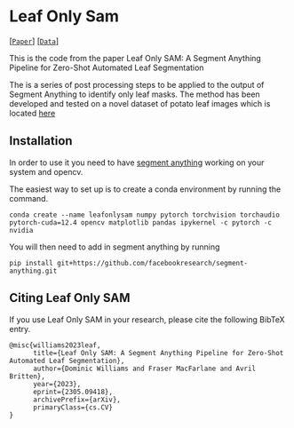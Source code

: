 # Leaf Only Sam

[[`Paper`](https://arxiv.org/abs/2305.09418)] [[`Data`](https://doi.org/10.5281/zenodo.7938231)]


This is the code from the paper Leaf Only SAM: A Segment Anything Pipeline for Zero-Shot Automated Leaf Segmentation

The is a series of post processing steps to be applied to the output of Segment Anything to identify only leaf masks.  The method has been developed and tested on a novel dataset of potato leaf images which is located [here](link)

## Installation

In order to use it you need to have [segment anything](https://github.com/facebookresearch/segment-anything) working on your system and opencv.  

The easiest way to set up is to create a conda environment by running the command.

```
conda create --name leafonlysam numpy pytorch torchvision torchaudio pytorch-cuda=12.4 opencv matplotlib pandas ipykernel -c pytorch -c nvidia
```

You will then need to add in segment anything by running 

```
pip install git+https://github.com/facebookresearch/segment-anything.git
```

## Citing Leaf Only SAM

If you use Leaf Only SAM in your research, please cite the following BibTeX entry.

```
@misc{williams2023leaf,
      title={Leaf Only SAM: A Segment Anything Pipeline for Zero-Shot Automated Leaf Segmentation}, 
      author={Dominic Williams and Fraser MacFarlane and Avril Britten},
      year={2023},
      eprint={2305.09418},
      archivePrefix={arXiv},
      primaryClass={cs.CV}
}
```
